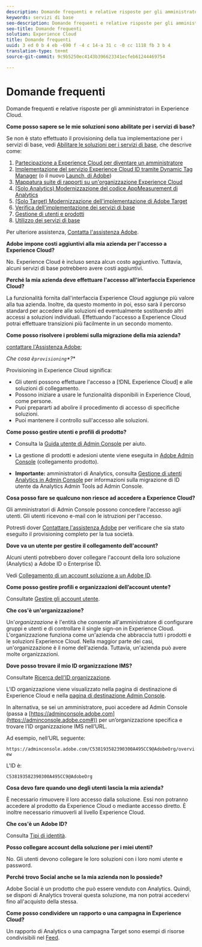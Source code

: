 ```yaml
---
description: Domande frequenti e relative risposte per gli amministratori in Experience Cloud.
keywords: servizi di base
seo-description: Domande frequenti e relative risposte per gli amministratori in Experience Cloud.
seo-title: Domande frequenti
solution: Experience Cloud
title: Domande frequenti
uuid: 3 ed 0 b 4 eb -690 f -4 c 14-a 31 c -0 cc 1118 fb 3 b 4
translation-type: tm+mt
source-git-commit: 9c9b5250ec4143b396623341ecfeb61244469754

---
```



# Domande frequenti

Domande frequenti e relative risposte per gli amministratori in Experience Cloud.

**Come posso sapere se le mie soluzioni sono abilitate per i servizi di base?**

Se non è stato effettuato il provisioning della tua implementazione per i servizi di base, vedi [Abilitare le soluzioni per i servizi di base](../core-services/core-services.md#concept_07ED1D5C64234E77976E6D572E78FB9C), che descrive come:


1. [Partecipazione a Experience Cloud per diventare un amministratore](../core-services/core-services.md#section_2423F0BD3DF642658103310EE5EA6154)
1. [Implementazione del servizio Experience Cloud ID tramite Dynamic Tag Manager](../core-services/core-services.md#section_3C9F6DF37C654D939625BB4D485E4354) (o il nuovo [Launch, di Adobe](https://marketing.adobe.com/resources/help/en_US/experience-cloud/launch/))
1. [Mappatura suite di rapporti su un&#39;organizzazione Experience Cloud](../core-services/core-services.md#concept_apg_zq2_rw)
1. [(Solo Analytics) Modernizzazione del codice AppMeasurement di Analytics](../core-services/core-services.md#section_1798D9D0F05C47E29816AC4EEB9A0913)
1. [(Solo Target) Modernizzazione dell&#39;implementazione di Adobe Target](../core-services/core-services.md#section_C2F4493C7A36406DAE2266B429A4BD24)
1. [Verifica dell&#39;implementazione dei servizi di base](../core-services/core-services.md#section_E641782A0F4F44AF8C9C91216BE330D5)
1. [Gestione di utenti e prodotti](../core-services/core-services.md#section_B6E95F4E0E12483CB9DA99CBC0C5A4AF)
1. [Utilizzo dei servizi di base](../core-services/core-services.md#section_960C06093623462E8EA247B3E97274A1)




Per ulteriore assistenza, [Contatta l&#39;assistenza Adobe](https://helpx.adobe.com/marketing-cloud/contact-support.html).

**Adobe impone costi aggiuntivi alla mia azienda per l&#39;accesso a Experience Cloud?**

No. Experience Cloud è incluso senza alcun costo aggiuntivo. Tuttavia, alcuni servizi di base potrebbero avere costi aggiuntivi.

**Perché la mia azienda deve effettuare l&#39;accesso all&#39;interfaccia Experience Cloud?**

La funzionalità fornita dall&#39;interfaccia Experience Cloud aggiunge più valore alla tua azienda. Inoltre, da questo momento in poi, esso sarà il percorso standard per accedere alle soluzioni ed eventualmente sostituendo altri accessi a soluzioni individuali. Effettuando l&#39;accesso a Experience Cloud potrai effettuare transizioni più facilmente in un secondo momento.

**Come posso risolvere i problemi sulla migrazione della mia azienda?**

[contattare l&#39;Assistenza Adobe](https://helpx.adobe.com/marketing-cloud/contact-support.html);

**Che cosa è*`provisioning`*?**

Provisioning in Experience Cloud significa:

* Gli utenti possono effettuare l&#39;accesso a [!DNL Experience Cloud] e alle soluzioni di collegamento.
* Possono iniziare a usare le funzionalità disponibili in Experience Cloud, come persone.
* Puoi prepararti ad abolire il procedimento di accesso di specifiche soluzioni.
* Puoi mantenere il controllo sull&#39;accesso alle soluzioni.

**Come posso gestire utenti e profili di prodotto?**

* Consulta la [Guida utente di Admin Console](https://helpx.adobe.com/enterprise/administering/user-guide.html) per aiuto.

* La gestione di prodotti e adesioni utente viene eseguita in [Adobe Admin Console](https://adminconsole.adobe.com/enterprise) (collegamento prodotto).

* **Importante:** amministratori di Analytics, consulta [Gestione di utenti Analytics in Admin Console](https://marketing.adobe.com/resources/help/en_US/experience-cloud/admin-console/analytics-migration/) per informazioni sulla migrazione di ID utente da Analytics Admin Tools ad Admin Console.

**Cosa posso fare se qualcuno non riesce ad accedere a Experience Cloud?**

Gli amministratori di Admin Console possono concedere l&#39;accesso agli utenti. Gli utenti ricevono e-mail con le istruzioni per l&#39;accesso.

Potresti dover [Contattare l&#39;assistenza Adobe](https://helpx.adobe.com/marketing-cloud/contact-support.html) per verificare che sia stato eseguito il provisioning completo per la tua società.

**Dove va un utente per gestire il collegamento dell&#39;account?**

Alcuni utenti potrebbero dover collegare l&#39;account della loro soluzione (Analytics) a Adobe ID o Enterprise ID.

Vedi [Collegamento di un account soluzione a un Adobe ID](../admin-getting-started/organizations.md#task_FD389E78640848919E247AC5E95B8369).

**Come posso gestire profili e organizzazioni dell’account utente?**

Consultate [Gestire gli account utente](../admin-getting-started/organizations.md#topic_C31CB834F109465A82ED57FF0563B3F1).

**Che cos&#39;è un&#39;organizzazione?**

Un&#39;*organizzazione* è l&#39;entità che consente all&#39;amministratore di configurare gruppi e utenti e di controllare il single sign-on in Experience Cloud. L&#39;organizzazione funziona come un&#39;azienda che abbraccia tutti i prodotti e le soluzioni Experience Cloud. Nella maggior parte dei casi, un&#39;organizzazione è il nome dell&#39;azienda. Tuttavia, un&#39;azienda può avere molte organizzazioni.

**Dove posso trovare il mio ID organizzazione IMS?**

Consultate [Ricerca dell&#39;ID organizzazione](organizations.md).

L&#39;ID organizzazione viene visualizzato nella pagina di destinazione di Experience Cloud e nella [pagina di destinazione Admin Console](https://adminconsole.adobe.com).

In alternativa, se sei un amministratore, puoi accedere ad Admin Console (passa a [https://adminconsole.adobe.com](https://adminconsole.adobe.com#)) per un’organizzazione specifica e trovare l’ID organizzazione IMS nell’URL.

Ad esempio, nell’URL seguente:

`https://adminconsole.adobe.com/C538193582390300A495CC9@AdobeOrg/overview`

L&#39;ID è:

`C538193582390300A495CC9@AdobeOrg`

**Cosa devo fare quando uno degli utenti lascia la mia azienda?**

È necessario rimuovere il loro accesso dalla soluzione. Essi non potranno accedere al prodotto da Experience Cloud o mediante accesso diretto. È inoltre necessario rimuoverli al livello Experience Cloud.

**Che cos&#39;è un Adobe ID?**

Consulta [Tipi di identità](https://helpx.adobe.com/enterprise/help/identity.html).

**Posso collegare account della soluzione per i miei utenti?**

No. Gli utenti devono collegare le loro soluzioni con i loro nomi utente e password.

**Perché trovo Social anche se la mia azienda non lo possiede?**

Adobe Social è un prodotto che può essere venduto con Analytics. Quindi, se disponi di Analytics troverai questa soluzione, ma non potrai accedervi fino all&#39;acquisto della stessa.

**Come posso condividere un rapporto o una campagna in Experience Cloud?**

Un rapporto di Analytics o una campagna Target sono esempi di risorse condivisibili nel [Feed](../feed.md#concept_9256B8768A294009A777282DD8719213).
